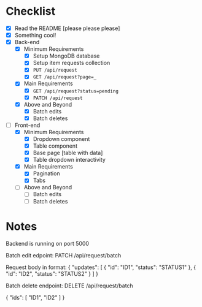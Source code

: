 # Checklist

<!-- Make sure you fill out this checklist with what you've done before submitting! -->

- [X] Read the README [please please please]
- [X] Something cool!
- [X] Back-end
  - [X] Minimum Requirements
    - [X] Setup MongoDB database
    - [X] Setup item requests collection
    - [X] `PUT /api/request`
    - [X] `GET /api/request?page=_`
  - [X] Main Requirements
    - [X] `GET /api/request?status=pending`
    - [X] `PATCH /api/request`
  - [X] Above and Beyond
    - [X] Batch edits
    - [X] Batch deletes
- [ ] Front-end
  - [X] Minimum Requirements
    - [X] Dropdown component
    - [X] Table component
    - [X] Base page [table with data]
    - [X] Table dropdown interactivity
  - [X] Main Requirements
    - [X] Pagination
    - [X] Tabs
  - [ ] Above and Beyond
    - [ ] Batch edits
    - [ ] Batch deletes

# Notes

<!-- Notes go here -->
Backend is running on port 5000

Batch edit edpoint: PATCH /api/request/batch

Request body in format:
{
  "updates": [
    { "id": "ID1", "status": "STATUS1" },
    { "id": "ID2", "status": "STATUS2" }
  ]
}


Batch delete endpoint: DELETE /api/request/batch

{
  "ids": [
    "ID1",
    "ID2"
  ]
}
